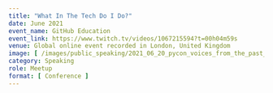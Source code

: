 ```yaml
---
title: "What In The Tech Do I Do?"
date: June 2021
event_name: GitHub Education
event_link: https://www.twitch.tv/videos/1067215594?t=00h04m59s
venue: Global online event recorded in London, United Kingdom
image: [ /images/public_speaking/2021_06_20_pycon_voices_from_the_past_with_flask/pycon_colombia_speaker_card.jpeg ]
category: Speaking
role: Meetup
format: [ Conference ]
---
```

